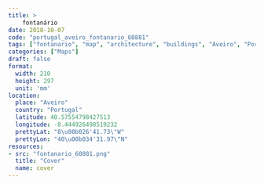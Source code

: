 ```yaml
---
title: > 
    fontanário
date: 2018-10-07
code: "portugal_aveiro_fontanario_60881"
tags: ["fontanario", "map", "architecture", "buildings", "Aveiro", "Portugal"]
categories: ["Maps"]
draft: false
format:
  width: 210
  height: 297
  unit: 'mm'
location:
  place: "Aveiro"
  country: "Portugal"
  latitude: 40.57554798427513
  longitude: -8.444926498519232
  prettyLat: "8\u00b026'41.73\"W"
  prettyLon: "40\u00b034'31.97\"N"
resources:
- src: "fontanario_60881.png"
  title: "Cover"
  name: cover
---
```


